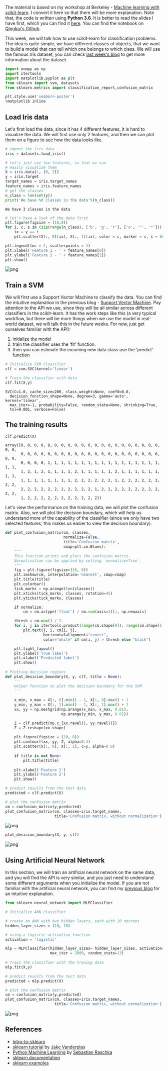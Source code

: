 
The material is based on my workshop at Berkeley - [Machine learning with scikit-learn](https://github.com/qingkaikong/20170628_ML_sklearn). I convert it here so that there will be more explanation. Note that, the code is written using **Python 3.6**. It is better to read the slides I have first, which you can find it [here](http://qingkaikong.blogspot.com/2017/06/machine-learning-12-machine-learning.html). You can find the notebook on [Qingkai's Github](https://github.com/qingkaikong/blog/tree/master/2017_18_scikit-learn-2). 

This week, we will talk how to use scikit-learn for classification problems. The idea is quite simple, we have different classes of objects, that we want to build a model that can tell which one belongs to which class. We will use the famous Iris dataset, you can check [last week's blog](http://qingkaikong.blogspot.com/2017/07/machine-learning-using-scikit-learn.html) to get more information about the dataset. 


```python
import numpy as np
import itertools
import matplotlib.pyplot as plt
from sklearn import svm, datasets
from sklearn.metrics import classification_report,confusion_matrix

plt.style.use('seaborn-poster')
%matplotlib inline
```

## Load Iris data

Let's first load the data, since it has 4 different features, it is hard to visualize the data. We will first use only 2 features, and then we can plot them on a figure to see how the data looks like. 


```python
# import the iris data
iris = datasets.load_iris()

# let's just use two features, so that we can 
# easily visualize them
X = iris.data[:, [0, 2]]
y = iris.target
target_names = iris.target_names
feature_names = iris.feature_names
# get the classes
n_class = len(set(y))
print('We have %d classes in the data'%(n_class))
```

    We have 3 classes in the data



```python
# let's have a look of the data first
plt.figure(figsize = (10,8))
for i, c, s in (zip(range(n_class), ['b', 'g', 'r'], ['o', '^', '*'])):
    ix = y == i
    plt.scatter(X[:, 0][ix], X[:, 1][ix], color = c, marker = s, s = 60, label = target_names[i])

plt.legend(loc = 2, scatterpoints = 1)
plt.xlabel('Feature 1 - ' + feature_names[0])
plt.ylabel('Feature 2 - ' + feature_names[2])
plt.show()
```


![png](https://raw.githubusercontent.com/qingkaikong/blog/master/2017_18_scikit-learn-2/02_Scikit-learn_classification_files/02_Scikit-learn_classification_5_0.png)


## Train a SVM

We will first use a Support Vector Machine to classify the data. You can find the intuitive explanation in the previous blog - [Support Vector Machine](http://qingkaikong.blogspot.com/2016/12/machine-learning-7-support-vector.html). Pay attention to the API we use, since they will be all similar across different classifiers in the scikit-learn. It has the work steps like this (a very typical workflow, but there will be more things when we use the model in real-world dataset, we will talk this in the future weeks. For now, just get ourselves familiar with the API):

1. initialize the model
2. train the classifier uses the 'fit' function. 
3. then you can estimate the incoming new data class use the 'predict' function


```python
# Initialize SVM classifier
clf = svm.SVC(kernel='linear')

# Train the classifier with data
clf.fit(X,y)
```




    SVC(C=1.0, cache_size=200, class_weight=None, coef0=0.0,
      decision_function_shape=None, degree=3, gamma='auto', kernel='linear',
      max_iter=-1, probability=False, random_state=None, shrinking=True,
      tol=0.001, verbose=False)



## The training results  


```python
clf.predict(X)
```




    array([0, 0, 0, 0, 0, 0, 0, 0, 0, 0, 0, 0, 0, 0, 0, 0, 0, 0, 0, 0, 0, 0, 0,
           0, 0, 0, 0, 0, 0, 0, 0, 0, 0, 0, 0, 0, 0, 0, 0, 0, 0, 0, 0, 0, 0, 0,
           0, 0, 0, 0, 1, 1, 1, 1, 1, 1, 1, 1, 1, 1, 1, 1, 1, 1, 1, 1, 1, 1, 1,
           1, 2, 1, 2, 1, 1, 1, 1, 2, 1, 1, 1, 1, 1, 2, 1, 1, 1, 1, 1, 1, 1, 1,
           1, 1, 1, 1, 1, 1, 1, 1, 2, 2, 2, 2, 2, 2, 1, 2, 2, 2, 2, 2, 2, 2, 2,
           2, 2, 2, 2, 2, 2, 2, 2, 2, 2, 2, 1, 2, 2, 2, 2, 2, 2, 2, 2, 2, 2, 2,
           1, 2, 2, 2, 2, 2, 2, 2, 2, 2, 2, 2])



Let's view the performance on the training data, we will plot the confusion matrix. Also, we will plot the decision boundary, which will help us understand more of the capability of the classifier (since we only have two selected features, this makes us easier to view the decision boundary).


```python
def plot_confusion_matrix(cm, classes,
                          normalize=False,
                          title='Confusion matrix',
                          cmap=plt.cm.Blues):
    """
    This function prints and plots the confusion matrix.
    Normalization can be applied by setting `normalize=True`.
    """
    fig = plt.figure(figsize=(10, 8)) 
    plt.imshow(cm, interpolation='nearest', cmap=cmap)
    plt.title(title)
    plt.colorbar()
    tick_marks = np.arange(len(classes))
    plt.xticks(tick_marks, classes, rotation=45)
    plt.yticks(tick_marks, classes)

    if normalize:
        cm = cm.astype('float') / cm.sum(axis=1)[:, np.newaxis]

    thresh = cm.max() / 2.
    for i, j in itertools.product(range(cm.shape[0]), range(cm.shape[1])):
        plt.text(j, i, cm[i, j],
                 horizontalalignment="center",
                 color="white" if cm[i, j] > thresh else "black")

    plt.tight_layout()
    plt.ylabel('True label')
    plt.xlabel('Predicted label')
    plt.show()
    
# Plotting decision regions
def plot_desicion_boundary(X, y, clf, title = None):
    '''
    Helper function to plot the decision boundary for the SVM
    '''
    
    x_min, x_max = X[:, 0].min() - 1, X[:, 0].max() + 1
    y_min, y_max = X[:, 1].min() - 1, X[:, 1].max() + 1
    xx, yy = np.meshgrid(np.arange(x_min, x_max, 0.01),
                         np.arange(y_min, y_max, 0.01))

    Z = clf.predict(np.c_[xx.ravel(), yy.ravel()])
    Z = Z.reshape(xx.shape)
    
    plt.figure(figsize = (10, 8))
    plt.contourf(xx, yy, Z, alpha=0.4)
    plt.scatter(X[:, 0], X[:, 1], c=y, alpha=0.8)
    
    if title is not None:
        plt.title(title)
    
    plt.xlabel('Feature 1')
    plt.ylabel('Feature 2')
    plt.show()
```


```python
# predict results from the test data
predicted = clf.predict(X)

# plot the confusion matrix
cm = confusion_matrix(y,predicted)
plot_confusion_matrix(cm, classes=iris.target_names,
                      title='Confusion matrix, without normalization')
```


![png](https://raw.githubusercontent.com/qingkaikong/blog/master/2017_18_scikit-learn-2/02_Scikit-learn_classification_files/02_Scikit-learn_classification_12_0.png)



```python
plot_desicion_boundary(X, y, clf)
```


![png](https://raw.githubusercontent.com/qingkaikong/blog/master/2017_18_scikit-learn-2/02_Scikit-learn_classification_files/02_Scikit-learn_classification_13_0.png)


## Using Artificial Neural Network

In this section, we will train an artificial neural network on the same data, and you will find the API is very similar, and you just need to understand some different arguments when you initialize the model. If you are not familiar with the artificial neural network, you can find my [previous blog](http://qingkaikong.blogspot.com/2016/11/machine-learning-3-artificial-neural.html) for an intuitive explanation.  


```python
from sklearn.neural_network import MLPClassifier

# Initialize ANN classifier

# create an ANN with two hidden layers, each with 10 neurons
hidden_layer_sizes = (10, 10)

# using a logistic activation function
activation = 'logistic'

mlp = MLPClassifier(hidden_layer_sizes= hidden_layer_sizes, activation=activation, \
                    max_iter = 2000, random_state=13)
                    
# Train the classifier with the traning data
mlp.fit(X,y)

# predict results from the test data
predicted = mlp.predict(X)
```


```python
# plot the confusion matrix
cm = confusion_matrix(y,predicted)
plot_confusion_matrix(cm, classes=iris.target_names,
                      title='Confusion matrix, without normalization')
```


![png](https://raw.githubusercontent.com/qingkaikong/blog/master/2017_18_scikit-learn-2/02_Scikit-learn_classification_files/02_Scikit-learn_classification_16_0.png)


## References

* [Intro-to-sklearn](https://github.com/PythonWorkshop/intro-to-sklearn)
* [sklearn tutorial](https://github.com/jakevdp/sklearn_tutorial) by [Jake Vanderplas](https://staff.washington.edu/jakevdp/)
* [Python Machine Learning](https://www.amazon.com/Python-Machine-Learning-Sebastian-Raschka/dp/1783555130/) by [Sebastian Raschka](https://sebastianraschka.com/)
* [sklearn documentation](http://scikit-learn.org/stable/documentation.html)  
* [sklearn examples](http://scikit-learn.org/stable/auto_examples/index.html)  

